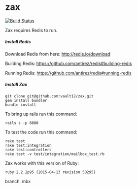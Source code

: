 zax
=====

[![Build Status](https://magnum.travis-ci.com/vault12/zax.svg?token=dhkpzksoKhpgNnBBBhRY&branch=master)](https://magnum.travis-ci.com/vault12/zax)

Zax requires Redis to run.

##### Install Redis

Download Redis from here: http://redis.io/download

Building Redis: https://github.com/antirez/redis#building-redis

Running Redis: https://github.com/antirez/redis#running-redis

##### Install Zax

```
git clone git@github.com:vault12/zax.git
gem install bundler
bundle install
```

To bring up rails run this command:

```
rails s -p 8080
```

To test the code run this command:

```
rake test
rake test:integration
rake test:controllers
rake test -v test/integration/mailbox_test.rb
```

Zax works with this version of Ruby:

```
ruby 2.2.2p95 (2015-04-13 revision 50295)
```

branch: mbx
